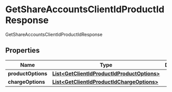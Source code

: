 

# GetShareAccountsClientIdProductIdResponse

GetShareAccountsClientIdProductIdResponse
## Properties

Name | Type | Description | Notes
------------ | ------------- | ------------- | -------------
**productOptions** | [**List&lt;GetClientIdProductIdProductOptions&gt;**](GetClientIdProductIdProductOptions.md) |  |  [optional]
**chargeOptions** | [**List&lt;GetClientIdProductIdChargeOptions&gt;**](GetClientIdProductIdChargeOptions.md) |  |  [optional]



